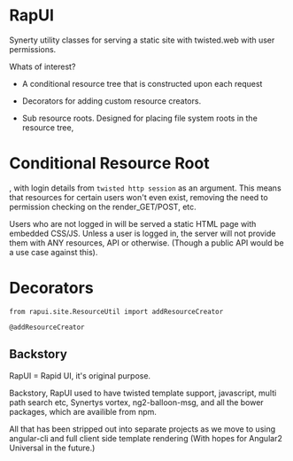 # RapUI
Synerty utility classes for serving a static site with twisted.web with user permissions.

Whats of interest?

* A conditional resource tree that is constructed upon each request

* Decorators for adding custom resource creators.

* Sub resource roots. Designed for placing file system roots in the resource tree,

# Conditional Resource Root
, with login
details from `twisted http session` as an argument. This means that resources for certain
users won't even exist, removing the need to permission checking on the render_GET/POST, etc.

Users who are not logged in will be served a static HTML page with embedded CSS/JS.
Unless a user is logged in, the server will not provide them with ANY resources, API 
or otherwise. (Though a public API would be a use case against this).

# Decorators

    from rapui.site.ResourceUtil import addResourceCreator
    
    @addResourceCreator

## Backstory
RapUI = Rapid UI, it's original purpose.

Backstory, RapUI used to have twisted template support, javascript, multi path search
etc, Synertys vortex, ng2-balloon-msg, and all the bower packages, which are availible
from npm.

All that has been stripped out into separate projects as we move to using angular-cli
and full client side template rendering (With hopes for Angular2 Universal in the future.)



